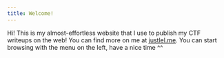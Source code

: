 ```yaml
---
title: Welcome!
---
```

Hi! This is my almost-effortless website that I use to publish my CTF writeups on the web! You can find more on me at [justlel.me](https://justlel.me).
You can start browsing with the menu on the left, have a nice time ^^
